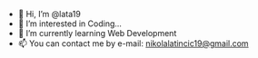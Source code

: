 - 👋 Hi, I’m @lata19
- 👀 I’m interested in Coding... 
- 🌱 I’m currently learning Web Development
- 📫 You can contact me by e-mail: nikolalatincic19@gmail.com

<!---
lata19/lata19 is a ✨ special ✨ repository because its `README.md` (this file) appears on your GitHub profile.
You can click the Preview link to take a look at your changes.
--->
